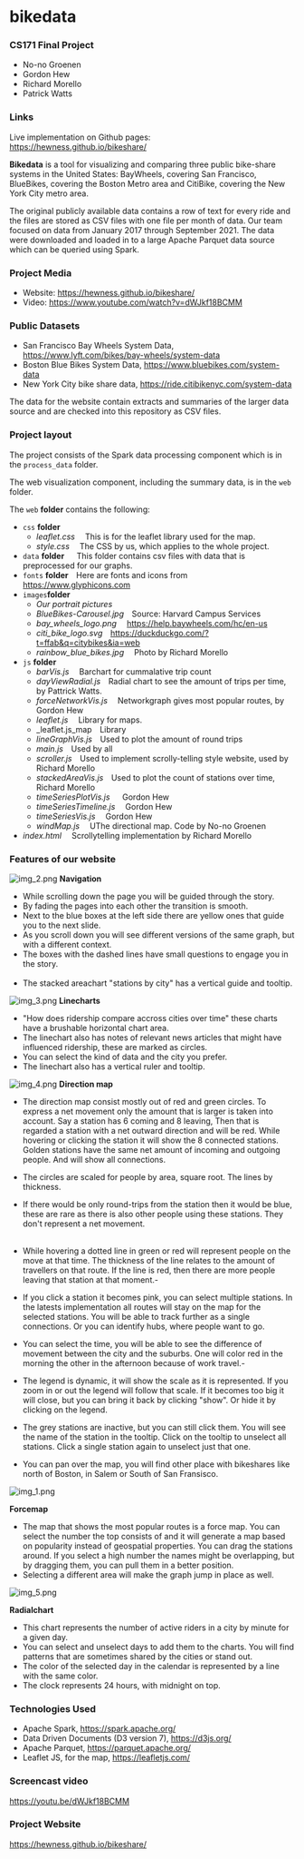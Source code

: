 # bikedata

### CS171 Final Project
* No-no Groenen
* Gordon Hew
* Richard Morello
* Patrick Watts

### Links

Live implementation on Github pages:<br>
https://hewness.github.io/bikeshare/

**Bikedata** is a tool for visualizing and comparing three public bike-share systems in the United States: 
BayWheels, covering San Francisco, BlueBikes, covering the Boston Metro area and CitiBike, covering the New 
York City metro area.   

The original publicly available data contains a row of text for every ride and the files are stored as CSV files 
with one file per month of data.  Our team focused on data from January 2017 through September 2021.  The data were 
downloaded and loaded in to a large Apache Parquet data source which can be queried using Spark. 

### Project Media
* Website: https://hewness.github.io/bikeshare/
* Video: https://www.youtube.com/watch?v=dWJkf18BCMM

### Public Datasets
* San Francisco Bay Wheels System Data, https://www.lyft.com/bikes/bay-wheels/system-data
* Boston Blue Bikes System Data, https://www.bluebikes.com/system-data
* New York City bike share data, https://ride.citibikenyc.com/system-data

The data for the website contain extracts and summaries of the larger data source and are checked into this 
repository as CSV files.   

### Project layout

The project consists of the Spark data processing component which is in the `process_data` folder.

The web visualization component, including the summary data, is in the `web` folder.

The `web` **folder** contains the following:
* `css` **folder**
  * _leaflet.css_  &emsp;This is for the leaflet library used for the map.
  * _style.css_  &emsp;The CSS by us, which applies to the whole project.
* `data` **folder** &emsp; This folder contains csv files with data that is preprocessed for our graphs.
* `fonts` **folder**&emsp;Here are fonts and icons from https://www.glyphicons.com
* `images`**folder**
  * _Our portrait pictures_ 
  * _BlueBikes-Carousel.jpg_&emsp;Source: Harvard Campus Services
  * _bay_wheels_logo.png_ &emsp;https://help.baywheels.com/hc/en-us
  * _citi_bike_logo.svg_&emsp;https://duckduckgo.com/?t=ffab&q=citybikes&ia=web
  * _rainbow_blue_bikes.jpg_&emsp;  Photo by Richard Morello
* `js` **folder**
  * _barVis.js_ &emsp;Barchart for cummalative trip count
  * _dayViewRadial.js_&emsp;Radial chart to see the amount of trips per time, by Pattrick Watts.
  * _forceNetworkVis.js_&emsp;  Networkgraph gives most popular routes, by Gordon Hew
  * _leaflet.js_ &emsp;Library for maps.
  * _leaflet.js_map&emsp;Library
  * _lineGraphVis.js_&emsp;Used to plot the amount of round trips
  * _main.js_&emsp;Used by all
  * _scroller.js_&emsp;Used to implement scrolly-telling style website, used by Richard Morello
  * _stackedAreaVis.js_&emsp;Used to plot the count of stations over time, Richard Morello
  * _timeSeriesPlotVis.js_ &emsp; Gordon Hew
  * _timeSeriesTimeline.js_&emsp; Gordon Hew
  * _timeSeriesVis.js_&emsp; Gordon Hew
  * _windMap.js_ &emsp;UThe directional map. Code by No-no Groenen
* _index.html_ &emsp;Scrollytelling implementation by Richard Morello

### Features of our website
![img_2.png](img_2.png)
**Navigation**
- While scrolling down the page you will be guided through the story.
- By fading the pages into each other the transition is smooth.
- Next to the blue boxes at the left side there are yellow ones that guide you to the next slide.
- As you scroll down you will see different versions of the same graph, but with a different context.
- The boxes with the dashed lines have small questions to engage you in the story.
<br><br>
- The stacked areachart "stations by city" has a vertical guide and tooltip. 

![img_3.png](img_3.png)
**Linecharts**
- "How does ridership compare accross cities over time" these charts have a brushable horizontal chart area.
- The linechart also has notes of relevant news articles that might have influenced ridership, these are marked as circles.
- You can select the kind of data and the city you prefer.
- The linechart also has a vertical ruler and tooltip.

![img_4.png](img_4.png)
**Direction map**
- The direction map consist mostly out of red and green circles. To express a net movement
only the amount that is larger is taken into account. Say a station has 6 coming and 8 leaving,
Then that is regarded a station with a net outward direction and will be red. While hovering or clicking the station 
it will show the 8 connected stations. Golden stations have the same net amount of incoming 
and outgoing people. And will show all connections.
- The circles are scaled for people by area, square root. The lines by thickness.
- If there would be only round-trips from the station then it would be blue, these are rare
as there is also other people using these stations. They don't represent a net movement.
<br><br>
- While hovering a dotted line in green or red will represent people on the move at that time.
The thickness of the line relates to the amount of travellers on that route. If the line
is red, then there are more people leaving that station at that moment.- 
- If you click a station it becomes pink, you can select multiple stations. In the latests implementation
all routes will stay on the map for the selected stations. You will be able to track further
as a single connections. Or you can identify hubs, where people want to go.

- You can select the time, you will be able to see the difference of movement between the city 
and the suburbs. One will color red in the morning the other in the afternoon because of
work travel.- 
- The legend is dynamic, it will show the scale as it is represented. If you zoom in or out
the legend will follow that scale. If it becomes too big it will close, but you can bring it
back by clicking "show". Or hide it by clicking on the legend.
- The grey stations are inactive, but you can still click them. You will see the name of the 
station in the tooltip. Click on the tooltip to unselect all stations. Click a single station again
to unselect just that one.
- You can pan over the map, you will find other place with bikeshares like north of Boston,
in Salem or South of San Fransisco.

![img_1.png](img_1.png)

**Forcemap**

- The map that shows the most popular routes is a force map. You can select the number the top consists 
of and it will generate a map based on popularity instead of geospatial properties.
You can drag the stations around. If you select a high number the names might be overlapping, but by dragging
them, you can pull them in a better position.
- Selecting a different area will make the graph jump in place as well.

![img_5.png](img_5.png)

**Radialchart**

- This chart represents the number of active riders in a city by minute for a given day. 
- You can select and unselect days to add them to the charts. You will find patterns that are sometimes shared 
by the cities or stand out.
- The color of the selected day in the calendar is represented by a line with the same color.
- The clock represents 24 hours, with midnight on top.


### Technologies Used

* Apache Spark, https://spark.apache.org/
* Data Driven Documents (D3 version 7), https://d3js.org/
* Apache Parquet, https://parquet.apache.org/
* Leaflet JS, for the map, https://leafletjs.com/

### Screencast video

https://youtu.be/dWJkf18BCMM

### Project Website

https://hewness.github.io/bikeshare/
